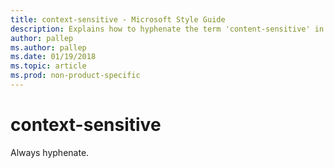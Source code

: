 ```yaml
---
title: context-sensitive - Microsoft Style Guide
description: Explains how to hyphenate the term 'content-sensitive' in Microsoft content.
author: pallep
ms.author: pallep
ms.date: 01/19/2018
ms.topic: article
ms.prod: non-product-specific
---
```


# context-sensitive

Always hyphenate.
